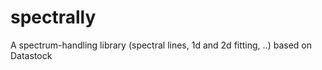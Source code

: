 # spectrally
A spectrum-handling library (spectral lines, 1d and 2d fitting, ..) based on Datastock
